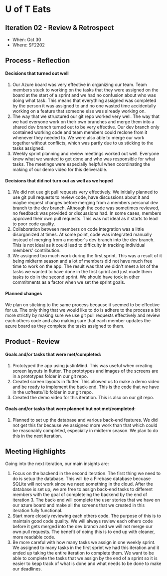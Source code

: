 # U of T Eats

## Iteration 02 - Review & Retrospect

 * When: Oct 30
 * Where: SF2202

## Process - Reflection

#### Decisions that turned out well
 
1. Our Azure board was very effective in organizing our team.  Team members stuck to working on the tasks that they were assigned on the board at the start of a sprint and we had no confusion about who was doing what task.  This means that everything assigned was completed by the person it was assigned to and no one wasted time accidentally working on a feature that someone else was already working on.
2. The way that we structured our git repo worked very well.  The way that we had everyone work on their own branches and merge them into a shared dev branch turned out to be very effective.  Our dev branch only contained working code and team members could reclone from it whenever they needed to.  We were also able to merge our work together without conflicts, which was partly due to us sticking to the tasks assigned.
3. Weekly sprint planning and review meetings worked out well.  Everyone knew what we wanted to get done and who was responsible for what tasks.  The meetings were especially helpful when coordinating the making of our demo video for this deliverable.

#### Decisions that did not turn out as well as we hoped

1. We did not use git pull requests very effectively.  We initially planned to use git pull requests to review code, have discussions about it and maybe request changes before merging from a members personal dev branch to the dev branch.  Although the code was sometimes reviewed, no feedback was provided or discussions had.  In some cases, members approved their own pull requests.  This was not ideal as it starts to lead to poor code quality.
2. Collaboration between members on code integration was a little disorganized at times. At some point, code was integrated manually instead of merging from a member's dev branch into the dev branch. This is not ideal as it could lead to difficulty in tracking individual members' contribution. 
3. We assigned too much work during the first sprint.  This was a result of it being midterm season and a lot of members did not have much free time to work on the app.  The result was that we didn't meet a lot of the tasks we wanted to have done in the first sprint and just made them tasks to do in the second sprint.  We should have took in other commitments as a factor when we set the sprint goals.

#### Planned changes

We plan on sticking to the same process because it seemed to be effective for us.  The only thing that we would like to do is adhere to the process a bit more strictly by making sure we use git pull requests effectively and review each others code and also making sure that each member updates the azure board as they complete the tasks assigned to them.

## Product - Review

#### Goals and/or tasks that were met/completed:
 
1. Prototyped the app using justinMind.  This was useful when creating screen layouts in flutter.  The prototypes and images of the screens are in a prototypes folder in our git repo.
2. Created screen layouts in flutter.  This allowed us to make a demo video and be ready to implement the back-end.  This is the code that we have in the uofteats/lib folder in our git repo.
3. Created the demo video for this iteration.  This is also on our git repo.

#### Goals and/or tasks that were planned but not met/completed:

1. Planned to set up the database and various back-end features.  We did not get this far because we assigned more work than that which could be reasonably completed, especially in midterm season.  We plan to do this in the next iteration.

## Meeting Highlights

Going into the next iteration, our main insights are:

1. Focus on the backend in the second iteration.  The first thing we need to do is setup the database.  This will be a Firebase database becuase SQLite will not work since we need something in the cloud.  After the database is set up, we are free to assign back-end tasks to different members with the goal of completeing the backend by the end of iteration 3.  The back-end will complete the user stories that we have on our azure board and make all the screens that we created in this iteration fully functional.
2. Start more closely reviewing each others code.  The purpose of this is to maintain good code quality.  We will always review each others code before it gets merged into the dev branch and we will not merge our own pull requests.  The benefit of doing this is to end up with cleaner, more readable code.
3. Be more careful with how many tasks we assign in one weekly sprint.  We assigned to many tasks in the first sprint we had this iteration and it ended up taking the entire iteration to complete them.  We want to be able to complete the tasks that we assign by the end of a sprint so it is easier to kepp track of what is done and what needs to be done to make our deadlines.
